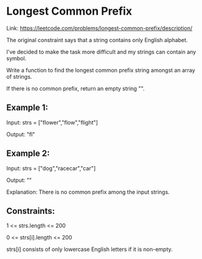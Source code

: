 # Longest Common Prefix

Link: https://leetcode.com/problems/longest-common-prefix/description/

The original constraint says that a string contains only English alphabet.

I've decided to make the task more difficult and my strings can contain any symbol.

Write a function to find the longest common prefix string amongst an array of strings.

If there is no common prefix, return an empty string "".

## Example 1:

Input: strs = ["flower","flow","flight"]

Output: "fl"

## Example 2:

Input: strs = ["dog","racecar","car"]

Output: ""

Explanation: There is no common prefix among the input strings.

## Constraints:

1 <= strs.length <= 200

0 <= strs[i].length <= 200

strs[i] consists of only lowercase English letters if it is non-empty.

